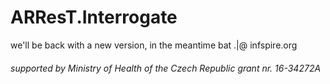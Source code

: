 # ARResT.Interrogate
we'll be back with a new version, in the meantime bat .|@ infspire.org

###### supported by Ministry of Health of the Czech Republic grant nr. 16-34272A
